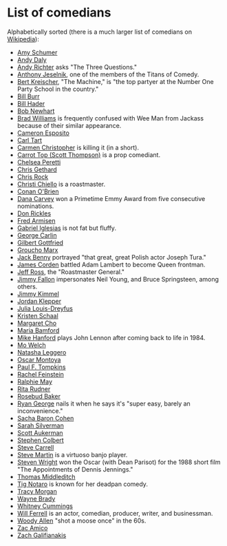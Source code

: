 # List of comedians

Alphabetically sorted (there is a much larger list of comedians on [Wikipedia](https://en.wikipedia.org/wiki/List_of_comedians)):

- [Amy Schumer](https://www.youtube.com/results?gl=US&search_query=Amy+Schumer)
- [Andy Daly](https://www.youtube.com/results?gl=US&search_query=Andy+Daly)
- [Andy Richter](https://www.youtube.com/results?gl=US&search_query=Andy+Richter) asks "The Three Questions."
- [Anthony Jeselnik](https://www.youtube.com/results?gl=US&search_query=Anthony+Jeselnik), one of the members of the Titans of Comedy.
- [Bert Kreischer](https://www.youtube.com/results?gl=US&search_query=Bert+Kreischer+the+machine), "The Machine," is "the top partyer at the Number One Party School in the country."
- [Bill Burr](https://www.youtube.com/results?gl=US&search_query=Bill+Burr)
- [Bill Hader](https://www.youtube.com/results?gl=US&search_query=Bill+Hader)
- [Bob Newhart](https://www.youtube.com/results?gl=US&search_query=Bob+Newhart)
- [Brad Williams](https://www.youtube.com/results?gl=US&search_query=Brad+Williams) is frequently confused with Wee Man from Jackass because of their similar appearance.
- [Cameron Esposito](https://www.youtube.com/results?gl=US&search_query=Cameron+Esposito)
- [Carl Tart](https://www.youtube.com/results?gl=US&search_query=Carl+Tart)
- [Carmen Christopher](https://www.youtube.com/results?gl=US&search_query=Carmen+Christopher) is killing it (in a short).
- [Carrot Top (Scott Thompson)](https://www.youtube.com/results?gl=US&search_query=Carrot+Top) is a prop comediant.
- [Chelsea Peretti](https://www.youtube.com/results?gl=US&search_query=Chelsea+Peretti)
- [Chris Gethard](https://www.youtube.com/results?gl=US&search_query=Chris+Gethard)
- [Chris Rock](https://www.youtube.com/results?gl=US&search_query=Chris+Rock)
- [Christi Chiello](https://www.youtube.com/results?gl=US&search_query=Christi+Chiello) is a roastmaster.
- [Conan O'Brien](https://www.youtube.com/results?gl=US&search_query=Conan+O'Brien)  
- [Dana Carvey](https://www.youtube.com/results?gl=US&search_query=Dana+Carvey) won a Primetime Emmy Award from five consecutive nominations.
- [Don Rickles](https://www.youtube.com/results?gl=US&search_query=Don+Rickles)
- [Fred Armisen](https://www.youtube.com/results?gl=US&search_query=Fred+Armisen)
- [Gabriel Iglesias](https://www.youtube.com/results?gl=US&search_query=Gabriel+Iglesias) is not fat but fluffy.
- [George Carlin](https://www.youtube.com/results?gl=US&search_query=George+Carlin)
- [Gilbert Gottfried](https://www.youtube.com/results?gl=US&search_query=Gilbert+Gottfried)
- [Groucho Marx](https://www.youtube.com/results?gl=US&search_query=Groucho+Marx)
- [Jack Benny](https://www.youtube.com/results?gl=US&search_query=Jack+Benny) portrayed "that great, great Polish actor Joseph Tura."
- [James Corden](https://www.youtube.com/results?gl=US&search_query=James+Corden) battled Adam Lambert to become Queen frontman.
- [Jeff Ross](https://www.youtube.com/results?gl=US&search_query=Jeff+Ross), the "Roastmaster General."
- [Jimmy Fallon](https://www.youtube.com/results?gl=US&search_query=Jimmy+Fallon) impersonates Neil Young, and Bruce Springsteen, among others.
- [Jimmy Kimmel](https://www.youtube.com/results?gl=US&search_query=Jimmy+Kimmel)
- [Jordan Klepper](https://www.youtube.com/results?gl=US&search_query=Jordan+Klepper)
- [Julia Louis-Dreyfus](https://www.youtube.com/results?gl=US&search_query=Julia+Louis+Dreyfus)
- [Kristen Schaal](https://www.youtube.com/results?gl=US&search_query=Kristen+Schaal)
- [Margaret Cho](https://www.youtube.com/results?gl=US&search_query=Margaret+Cho)
- [Maria Bamford](https://www.youtube.com/results?gl=US&search_query=Maria+Bamford)
- [Mike Hanford](https://www.youtube.com/results?gl=US&search_query=Mike+Hanford) plays John Lennon after coming back to life in 1984.
- [Mo Welch](https://www.youtube.com/results?gl=US&search_query=Mo+Welch)
- [Natasha Leggero](https://www.youtube.com/results?gl=US&search_query=Natasha+Leggero)
- [Oscar Montoya](https://www.youtube.com/results?gl=US&search_query=Oscar+Montoya+comedian)
- [Paul F. Tompkins](https://www.youtube.com/results?gl=US&search_query=Paul+F.+Tompkins)
- [Rachel Feinstein](https://www.youtube.com/results?gl=US&search_query=Rachel+Feinstein)
- [Ralphie May](https://www.youtube.com/results?gl=US&search_query=Ralphie+May)
- [Rita Rudner](https://www.youtube.com/results?gl=US&search_query=Rita+Rudner)
- [Rosebud Baker](https://www.youtube.com/results?gl=US&search_query=Rosebud+Baker)
- [Ryan George](https://www.youtube.com/results?gl=US&search_query=Ryan+George) nails it when he says it's "super easy, barely an inconvenience."
- [Sacha Baron Cohen](https://www.youtube.com/results?gl=US&search_query=Sacha+Baron+Cohen)
- [Sarah Silverman](https://www.youtube.com/results?gl=US&search_query=Sarah+Silverman)
- [Scott Aukerman](https://www.youtube.com/results?gl=US&search_query=Scott+Aukerman)
- [Stephen Colbert](https://www.youtube.com/results?gl=US&search_query=Stephen+Colbert)
- [Steve Carrell](https://www.youtube.com/results?gl=US&search_query=Steve+Carell)
- [Steve Martin](https://www.youtube.com/results?gl=US&search_query=Steve+Martin) is a virtuoso banjo player.
- [Steven Wright](https://www.youtube.com/results?gl=US&search_query=Steven+Wright) won the Oscar (with Dean Parisot) for the 1988 short film "The Appointments of Dennis Jennings."
- [Thomas Middleditch](https://www.youtube.com/results?gl=US&search_query=Thomas+Middleditch)
- [Tig Notaro](https://www.youtube.com/results?gl=US&search_query=Tig+Notaro) is known for her deadpan comedy.
- [Tracy Morgan](https://www.youtube.com/results?gl=US&search_query=Tracy+Morgan)
- [Wayne Brady](https://www.youtube.com/results?gl=US&search_query=Wayne+Brady)
- [Whitney Cummings](https://www.youtube.com/results?gl=US&search_query=Whitney+Cummings)
- [Will Ferrell](https://www.youtube.com/results?gl=US&search_query=Will+Ferrell) is an actor, comedian, producer, writer, and businessman.
- [Woody Allen](https://www.youtube.com/results?gl=US&search_query=Woody+Allen+comedian) "shot a moose once" in the 60s.
- [Zac Amico](https://www.youtube.com/results?gl=US&search_query=Zac+Amico)
- [Zach Galifianakis](https://www.youtube.com/results?gl=US&search_query=Zach+Galifianakis)
